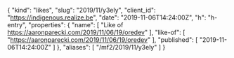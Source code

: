 {
  "kind": "likes",
  "slug": "2019/11/y3ely",
  "client_id": "https://indigenous.realize.be",
  "date": "2019-11-06T14:24:00Z",
  "h": "h-entry",
  "properties": {
    "name": [
      "Like of https://aaronparecki.com/2019/11/06/19/oredev"
    ],
    "like-of": [
      "https://aaronparecki.com/2019/11/06/19/oredev"
    ],
    "published": [
      "2019-11-06T14:24:00Z"
    ]
  },
  "aliases": [
    "/mf2/2019/11/y3ely"
  ]
}
